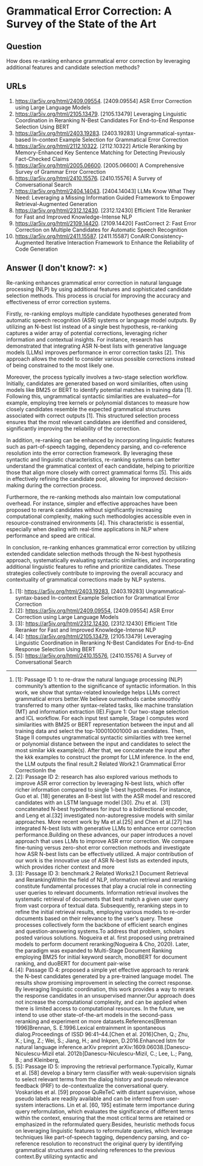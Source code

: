 # Grammatical Error Correction: A Survey of the State of the Art

## Question

How does re-ranking enhance grammatical error correction by leveraging additional features and candidate selection methods?

## URLs

1. https://ar5iv.org/html/2409.09554. [2409.09554] ASR Error Correction using Large Language Models
2. https://ar5iv.org/html/2105.13479. [2105.13479] Leveraging Linguistic Coordination in Reranking N-Best Candidates For End-to-End Response Selection Using BERT
3. https://ar5iv.org/html/2403.19283. [2403.19283] Ungrammatical-syntax-based In-context Example Selection for Grammatical Error Correction
4. https://ar5iv.org/html/2112.10322. [2112.10322] Article Reranking by Memory-Enhanced Key Sentence Matching for Detecting Previously Fact-Checked Claims
5. https://ar5iv.org/html/2005.06600. [2005.06600] A Comprehensive Survey of Grammar Error Correction
6. https://ar5iv.org/html/2410.15576. [2410.15576] A Survey of Conversational Search
7. https://ar5iv.org/html/2404.14043. [2404.14043] LLMs Know What They Need: Leveraging a Missing Information Guided Framework to Empower Retrieval-Augmented Generation
8. https://ar5iv.org/html/2312.12430. [2312.12430] Efficient Title Reranker for Fast and Improved Knowledge-Intense NLP
9. https://ar5iv.org/html/2109.14420. [2109.14420] FastCorrect 2: Fast Error Correction on Multiple Candidates for Automatic Speech Recognition
10. https://ar5iv.org/html/2411.15587. [2411.15587] ConAIR:Consistency-Augmented Iterative Interaction Framework to Enhance the Reliability of Code Generation

## Answer (I don't know?: ✗)

Re-ranking enhances grammatical error correction in natural language processing (NLP) by using additional features and sophisticated candidate selection methods. This process is crucial for improving the accuracy and effectiveness of error correction systems.

Firstly, re-ranking employs multiple candidate hypotheses generated from automatic speech recognition (ASR) systems or language model outputs. By utilizing an N-best list instead of a single best hypothesis, re-ranking captures a wider array of potential corrections, leveraging richer information and contextual insights. For instance, research has demonstrated that integrating ASR N-best lists with generative language models (LLMs) improves performance in error correction tasks [2]. This approach allows the model to consider various possible corrections instead of being constrained to the most likely one.

Moreover, the process typically involves a two-stage selection workflow. Initially, candidates are generated based on word similarities, often using models like BM25 or BERT to identify potential matches in training data [1]. Following this, ungrammatical syntactic similarities are evaluated—for example, employing tree kernels or polynomial distances to measure how closely candidates resemble the expected grammatical structures associated with correct outputs [1]. This structured selection process ensures that the most relevant candidates are identified and considered, significantly improving the reliability of the correction.

In addition, re-ranking can be enhanced by incorporating linguistic features such as part-of-speech tagging, dependency parsing, and co-reference resolution into the error correction framework. By leveraging these syntactic and linguistic characteristics, re-ranking systems can better understand the grammatical context of each candidate, helping to prioritize those that align more closely with correct grammatical forms [5]. This aids in effectively refining the candidate pool, allowing for improved decision-making during the correction process.

Furthermore, the re-ranking methods also maintain low computational overhead. For instance, simpler and effective approaches have been proposed to rerank candidates without significantly increasing computational complexity, making such methodologies accessible even in resource-constrained environments [4]. This characteristic is essential, especially when dealing with real-time applications in NLP where performance and speed are critical.

In conclusion, re-ranking enhances grammatical error correction by utilizing extended candidate selection methods through the N-best hypothesis approach, systematically evaluating syntactic similarities, and incorporating additional linguistic features to refine and prioritize candidates. These strategies collectively contribute to improving the overall accuracy and contextuality of grammatical corrections made by NLP systems.

1. [1]:  https://ar5iv.org/html/2403.19283, [2403.19283] Ungrammatical-syntax-based In-context Example Selection for Grammatical Error Correction
2. [2]:  https://ar5iv.org/html/2409.09554, [2409.09554] ASR Error Correction using Large Language Models
3. [3]:  https://ar5iv.org/html/2312.12430, [2312.12430] Efficient Title Reranker for Fast and Improved Knowledge-Intense NLP
4. [4]:  https://ar5iv.org/html/2105.13479, [2105.13479] Leveraging Linguistic Coordination in Reranking N-Best Candidates For End-to-End Response Selection Using BERT
5. [5]:  https://ar5iv.org/html/2410.15576, [2410.15576] A Survey of Conversational Search
---
1. [1]:  Passage ID 1: to re-draw the natural language processing (NLP) community’s attention to the significance of syntactic information. In this work, we show that syntax-related knowledge helps LLMs correct grammatical errors better.We believe ourmethods canbe smoothly transferred to many other syntax-related tasks, like machine translation (MT) and information extraction (IE).Figure 1: Our two-stage selection and ICL workflow. For each input test sample, Stage I computes word similarities with BM25 or BERT representation between the input and all training data and select the top-100010001000 as candidates. Then, Stage II computes ungrammatical syntactic similarities with tree kernel or polynomial distance between the input and candidates to select the most similar k𝑘k example(s). After that, we concatenate the input after the k𝑘k examples to construct the prompt for LLM inference. In the end, the LLM outputs the final result.2 Related Work2.1 Grammatical Error CorrectionIn the
2. [2]:  Passage ID 2: research has also explored various methods to improve ASR error correction by leveraging N-best lists, which offer richer information compared to single 1-best hypotheses. For instance, Guo et al. [18] generates an 8-best list with the ASR model and rescored candidates with an LSTM language model [30]. Zhu et al.  [31] concatenated N-best hypotheses for input to a bidirectional encoder, and Leng et al.[32] investigated non-autoregressive models with similar approaches. More recent work by Ma et al.[25] and Chen et al.[27] has integrated N-best lists with generative LLMs to enhance error correction performance.Building on these advances, our paper introduces a novel approach that uses LLMs to improve ASR error correction. We compare fine-tuning versus zero-shot error correction methods and investigate how ASR N-best lists can be effectively utilized. A major contribution of our work is the innovative use of ASR N-best lists as extended inputs, which provides richer context and more
3. [3]:  Passage ID 3: benchmark.2 Related Works2.1 Document Retrieval and RerankingWithin the field of NLP, information retrieval and reranking constitute fundamental processes that play a crucial role in connecting user queries to relevant documents. Information retrieval involves the systematic retrieval of documents that best match a given user query from vast corpora of textual data. Subsequently, reranking steps in to refine the initial retrieval results, employing various models to re-order documents based on their relevance to the user’s query. These processes collectively form the backbone of efficient search engines and question-answering systems.To address that problem, scholars posted various solutions. Nogueira et al. first proposed using pretrained models to perform document reranking(Nogueira & Cho, 2020). Later, the paradigm was expanded to Multi-Stage Document Ranking employing BM25 for initial keyword search, monoBERT for document ranking, and duoBERT for document pair-wise
4. [4]:  Passage ID 4: proposed a simple yet effective approach to rerank the N-best candidates generated by a pre-trained language model. The results show promising improvement in selecting the correct response. By leveraging linguistic coordination, this work provides a way to rerank the response candidates in an unsupervised manner.Our approach does not increase the computational complexity, and can be applied when there is limited access to computational resources. In the future, we intend to use other state-of-the-art models in the second-pass reranking and experiment on more datasets.References[Brennan 1996]Brennan, S. E.1996.Lexical entrainment in spontaneous dialog.Proceedings of ISSD 96:41–44.[Chen et al. 2016]Chen, Q.; Zhu, X.; Ling, Z.; Wei, S.; Jiang, H.; and Inkpen, D.2016.Enhanced lstm for natural language inference.arXiv preprint arXiv:1609.06038.[Danescu-Niculescu-Mizil etal. 2012b]Danescu-Niculescu-Mizil, C.; Lee, L.; Pang, B.; and Kleinberg,
5. [5]:  Passage ID 5: improving the retrieval performance.Typically, Kumar et al. [58] develop a binary term classifier with weak-supervision signals to select relevant terms from the dialog history and pseudo relevance feedback (PRF) to de-contextualize the conversational query. Voskarides et al. [59] propose QuReTeC with distant supervision, whose pseudo labels are readily available and can be inferred from user-system interactions. Lin et al. [60, 195] estimate term importance during query reformulation, which evaluates the significance of different terms within the context, ensuring that the most critical terms are retained or emphasized in the reformulated query.Besides, heuristic methods focus on leveraging linguistic features to reformulate queries, which leverage techniques like part-of-speech tagging, dependency parsing, and co-reference resolution to reconstruct the original query by identifying grammatical structures and resolving references to the previous context.By utilizing syntactic and